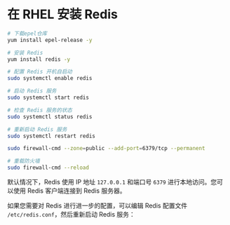 # 在 RHEL 安装 Redis

```bash
# 下载epel仓库
yum install epel-release -y

# 安装 Redis
yum install redis -y

# 配置 Redis 开机自启动
sudo systemctl enable redis

# 启动 Redis 服务
sudo systemctl start redis

# 检查 Redis 服务的状态
sudo systemctl status redis

# 重新启动 Redis 服务
sudo systemctl restart redis

sudo firewall-cmd --zone=public --add-port=6379/tcp --permanent

# 重载防火墙
sudo firewall-cmd --reload
```

默认情况下，Redis 使用 IP 地址 `127.0.0.1` 和端口号 `6379` 进行本地访问。您可以使用 Redis 客户端连接到 Redis 服务器。

如果您需要对 Redis 进行进一步的配置，可以编辑 Redis 配置文件 `/etc/redis.conf`，然后重新启动 Redis 服务：
